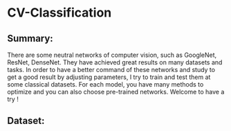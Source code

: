 # CV-Classification
##  **Summary:**

There are some neutral networks of computer vision, such as GoogleNet, ResNet, DenseNet. They have achieved great results on many datasets and tasks. In order to have a better command of these networks and study to get a good result by adjusting parameters, I try to train and test them at some classical datasets. For each model, you have many methods to optimize and you can also choose pre-trained networks. Welcome to have a try !

##  **Dataset:**


